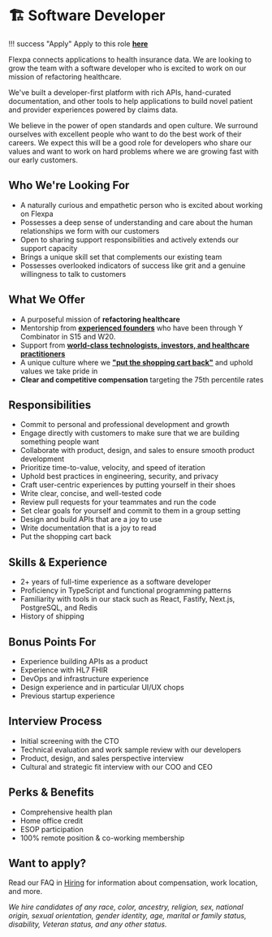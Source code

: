 # 🏗 Software Developer

!!! success "Apply"
    Apply to this role [**here**](https://flexpa.applytojobs.ca/)

Flexpa connects applications to health insurance data. We are looking to grow the team with a software developer who is excited to work on our mission of refactoring healthcare.

We've built a developer-first platform with rich APIs, hand-curated documentation, and other tools to help applications to build novel patient and provider experiences powered by claims data.

We believe in the power of open standards and open culture. We surround ourselves with excellent people who want to do the best work of their careers. We expect this will be a good role for developers who share our values and want to work on hard problems where we are growing fast with our early customers.

## Who We're Looking For

- A naturally curious and empathetic person who is excited about working on Flexpa
- Possesses a deep sense of understanding and care about the human relationships we form with our customers
- Open to sharing support responsibilities and actively extends our support capacity
- Brings a unique skill set that complements our existing team
- Possesses overlooked indicators of success like grit and a genuine willingness to talk to customers

## What We Offer

- A purposeful mission of **refactoring healthcare**
- Mentorship from [**experienced founders**](../founders.md) who have been through Y Combinator in S15 and W20.
- Support from [**world-class technologists, investors, and healthcare practitioners**](https://www.axios.com/pro/health-tech-deals/2022/06/16/flexpa-raises-9m-seed-health-data-sharing)
- A unique culture where we [**"put the shopping cart back"**](https://os.flexpa.com/what-makes-a-flexpal/) and uphold values we take pride in
- **Clear and competitive compensation** targeting the 75th percentile rates

## Responsibilities

- Commit to personal and professional development and growth
- Engage directly with customers to make sure that we are building something people want
- Collaborate with product, design, and sales to ensure smooth product development
- Prioritize time-to-value, velocity, and speed of iteration
- Uphold best practices in engineering, security, and privacy
- Craft user-centric experiences by putting yourself in their shoes
- Write clear, concise, and well-tested code
- Review pull requests for your teammates and run the code
- Set clear goals for yourself and commit to them in a group setting
- Design and build APIs that are a joy to use
- Write documentation that is a joy to read
- Put the shopping cart back

## Skills & Experience

- 2+ years of full-time experience as a software developer
- Proficiency in TypeScript and functional programming patterns
- Familiarity with tools in our stack such as React, Fastify, Next.js, PostgreSQL, and Redis
- History of shipping

## Bonus Points For

- Experience building APIs as a product
- Experience with HL7 FHIR
- DevOps and infrastructure experience
- Design experience and in particular UI/UX chops
- Previous startup experience

## Interview Process

- Initial screening with the CTO
- Technical evaluation and work sample review with our developers
- Product, design, and sales perspective interview
- Cultural and strategic fit interview with our COO and CEO

## Perks & Benefits

- Comprehensive health plan
- Home office credit
- ESOP participation
- 100% remote position & co-working membership

## Want to apply?

Read our FAQ in [Hiring](./hiring.md) for information about compensation, work location, and more.

_We hire candidates of any race, color, ancestry, religion, sex, national origin, sexual orientation, gender identity, age, marital or family status, disability, Veteran status, and any other status._
